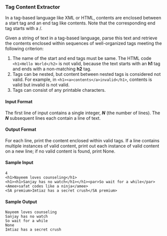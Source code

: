 ### Tag Content Extractor

In a tag-based language like XML or HTML, contents are enclosed between a start tag and an end tag like <tag>
contents</tag>. Note that the corresponding end tag starts with a /.

Given a string of text in a tag-based language, parse this text and retrieve the contents enclosed within sequences of
well-organized tags meeting the following criterion:

1. The name of the start and end tags must be same. The HTML code `<h1>Hello World</h2>` is not valid, because the text
   starts with an **h1** tag and ends with a non-matching **h2** tag.
2. Tags can be nested, but content between nested tags is considered not valid. For example,
   in `<h1><a>contents</a>invalid</h1>`, contents is valid but invalid is not valid.
3. Tags can consist of any printable characters.

#### Input Format

The first line of input contains a single integer, ***N*** (the number of lines).
The ***N*** subsequent lines each contain a line of text.

#### Output Format

For each line, print the content enclosed within valid tags.
If a line contains multiple instances of valid content, print out each instance of valid content on a new line; if no
valid content is found, print None.

#### Sample Input

```
4
<h1>Nayeem loves counseling</h1>
<h1><h1>Sanjay has no watch</h1></h1><par>So wait for a while</par>
<Amee>safat codes like a ninja</amee>
<SA premium>Imtiaz has a secret crush</SA premium>
```

#### Sample Output

```
Nayeem loves counseling
Sanjay has no watch
So wait for a while
None
Imtiaz has a secret crush
```

